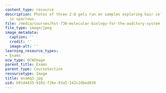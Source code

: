 ```yaml
---
content_type: resource
description: Photos of three 2-D gels run on samples exploring hair cell regeneration
  in sparrows.
file: /media/courses/hst-730-molecular-biology-for-the-auditory-system-fall-2002/b91d44359191f26e93a5142c2dbed839_examq3.jpg
file_type: image/jpeg
image_metadata:
  caption: ''
  credit: ''
  image-alt: ''
learning_resource_types:
- Exams
ocw_type: OCWImage
parent_title: Exams
parent_type: CourseSection
resourcetype: Image
title: examq3.jpg
uid: b91d4435-9191-f26e-93a5-142c2dbed839
---
```

